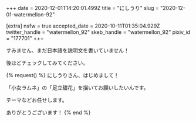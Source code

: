+++
date = 2020-12-01T14:20:01.499Z
title = "にしうり"
slug = "2020-12-01-watermellon-92"

[extra]
nsfw = true
accepted_date = 2020-10-11T01:35:04.929Z
twitter_handle = "watermellon_92"
skeb_handle = "watermellon_92"
pixiv_id = "177701"
+++

すみません、まだ日本語を説明文を書いていません！

後ほどチェックしてみてください。

{% request() %}
にしうりさん、はじめまして！

「小女ラムネ」の「足立甜花」を描いてお願いしたいんです。

テーマなどお任せします。

ありがとうございます！
{% end %}

